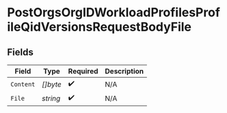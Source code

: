 # PostOrgsOrgIDWorkloadProfilesProfileQidVersionsRequestBodyFile


## Fields

| Field              | Type               | Required           | Description        |
| ------------------ | ------------------ | ------------------ | ------------------ |
| `Content`          | *[]byte*           | :heavy_check_mark: | N/A                |
| `File`             | *string*           | :heavy_check_mark: | N/A                |